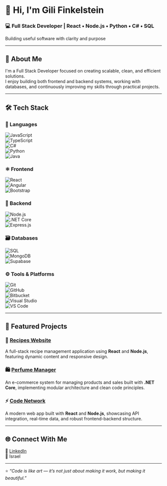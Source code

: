 # 👋 Hi, I'm Gili Finkelstein  

### 💻 Full Stack Developer | React • Node.js • Python • C# • SQL  
Building useful software with clarity and purpose

---

## 🚀 About Me  
I'm a Full Stack Developer focused on creating scalable, clean, and efficient solutions.  
I enjoy building both frontend and backend systems, working with databases, and continuously improving my skills through practical projects.

---

## 🛠️ Tech Stack  

### 💬 Languages  
![JavaScript](https://img.shields.io/badge/JavaScript-F7DF1E?logo=javascript&logoColor=000)  
![TypeScript](https://img.shields.io/badge/TypeScript-3178C6?logo=typescript&logoColor=fff)  
![C#](https://img.shields.io/badge/C%23-239120?logo=csharp&logoColor=fff)  
![Python](https://img.shields.io/badge/Python-3776AB?logo=python&logoColor=fff)  
![Java](https://img.shields.io/badge/Java-007396?logo=java&logoColor=fff)  

### ⚛️ Frontend  
![React](https://img.shields.io/badge/React-61DAFB?logo=react&logoColor=000)  
![Angular](https://img.shields.io/badge/Angular-DD0031?logo=angular&logoColor=fff)  
![Bootstrap](https://img.shields.io/badge/Bootstrap-7952B3?logo=bootstrap&logoColor=fff)

### 🧠 Backend  
![Node.js](https://img.shields.io/badge/Node.js-339933?logo=nodedotjs&logoColor=fff)  
![.NET Core](https://img.shields.io/badge/.NET_Core-512BD4?logo=dotnet&logoColor=fff)  
![Express.js](https://img.shields.io/badge/Express.js-000000?logo=express&logoColor=fff)

### 🗃️ Databases  
![SQL](https://img.shields.io/badge/SQL-4479A1?logo=sql&logoColor=fff)  
![MongoDB](https://img.shields.io/badge/MongoDB-47A248?logo=mongodb&logoColor=fff)  
![Supabase](https://img.shields.io/badge/Supabase-3ECF8E?logo=supabase&logoColor=000)

### ⚙️ Tools & Platforms  
![Git](https://img.shields.io/badge/Git-F05032?logo=git&logoColor=fff)  
![GitHub](https://img.shields.io/badge/GitHub-181717?logo=github&logoColor=fff)  
![Bitbucket](https://img.shields.io/badge/Bitbucket-0052CC?logo=bitbucket&logoColor=fff)  
![Visual Studio](https://img.shields.io/badge/Visual_Studio-5C2D91?logo=visualstudio&logoColor=fff)  
![VS Code](https://img.shields.io/badge/VS_Code-0078D4?logo=visualstudiocode&logoColor=fff)  

---

## 🌟 Featured Projects  

### 🍴 [Recipes Website](https://github.com/GiliFinkelstein/Recipes-Website.git)
A full-stack recipe management application using **React** and **Node.js**, featuring dynamic content and responsive design.  

### 🛍️ [Perfume Manager](https://github.com/GiliFinkelstein/PerfumeManager.git)
An e-commerce system for managing products and sales built with **.NET Core**, implementing modular architecture and clean code principles.  

### ⚡ [Code Network](https://github.com/GiliFinkelstein/CodeNetwork.git)
A modern web app built with **React** and **Node.js**, showcasing API integration, real-time data, and robust frontend-backend structure.  

---

## 🌐 Connect With Me  
🔗 [LinkedIn](https://www.linkedin.com/in/tehila-perelman/)  
📍 Israel  

---

⭐ *“Code is like art — it’s not just about making it work, but making it beautiful.”*

